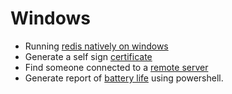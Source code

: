 # Windows

- Running [redis natively on windows](redis.md)
- Generate a self sign [certificate](cerificate.md)
- Find someone connected to a [remote server](remoteserver.md)
- Generate report of [battery life](battery.md) using powershell.
